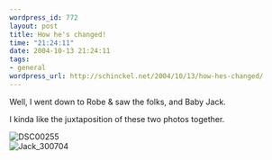 ```yaml
--- 
wordpress_id: 772
layout: post
title: How he's changed!
time: "21:24:11"
date: 2004-10-13 21:24:11
tags: 
- general
wordpress_url: http://schinckel.net/2004/10/13/how-hes-changed/
---
```

Well, I went down to Robe & saw the folks, and Baby Jack.

I kinda like the juxtaposition of these two photos together.

![DSC00255][1]  
![Jack_300704][2]

   [1]: http://www.flickr.com/photos/851759_230bfd55d7_m.jpg
   [2]: http://www.flickr.com/photos/851659_336e2ab844_m.jpg

